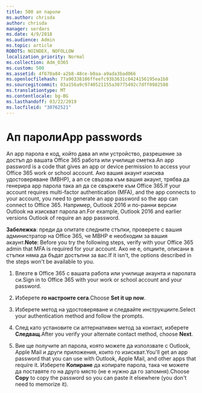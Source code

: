 ```yaml
---
title: 500 ап пароли
ms.author: chrisda
author: chrisda
manager: serdars
ms.date: 4/9/2018
ms.audience: Admin
ms.topic: article
ROBOTS: NOINDEX, NOFOLLOW
localization_priority: Normal
ms.collection: Adm_O365
ms.custom: 500
ms.assetid: 4f670a84-a2b8-48ce-b0aa-a9ada3bad066
ms.openlocfilehash: 77a90338106ffeefc93b3631c0424156195ea1b8
ms.sourcegitcommit: 03a156a9c9740521155a30775492c7dff0982588
ms.translationtype: MT
ms.contentlocale: bg-BG
ms.lasthandoff: 03/22/2019
ms.locfileid: "30762521"
---
```

# <a name="app-passwords"></a><span data-ttu-id="7fb39-102">Ап пароли</span><span class="sxs-lookup"><span data-stu-id="7fb39-102">App passwords</span></span>

<span data-ttu-id="7fb39-103">An app парола е код, който дава ап или устройство, разрешение за достъп до вашата Office 365 работа или училище сметка.</span><span class="sxs-lookup"><span data-stu-id="7fb39-103">An app password is a code that gives an app or device permission to access your Office 365 work or school account.</span></span> <span data-ttu-id="7fb39-104">Ако вашия акаунт изисква удостоверяване (МВНР), а ап се свързва към вашия акаунт, трябва да генерира app парола така ап да се свържете към Office 365.</span><span class="sxs-lookup"><span data-stu-id="7fb39-104">If your account requires multi-factor authentication (MFA), and the app connects to your account, you need to generate an app password so the app can connect to Office 365.</span></span> <span data-ttu-id="7fb39-105">Например, Outlook 2016 и по-ранни версии Outlook на изискват парола ап.</span><span class="sxs-lookup"><span data-stu-id="7fb39-105">For example, Outlook 2016 and earlier versions Outlook of require an app password.</span></span>
  
 <span data-ttu-id="7fb39-106">**Забележка**: преди да опитате следните стъпки, проверете с вашия администратор на Office 365, че МВНР е необходим за вашия акаунт.</span><span class="sxs-lookup"><span data-stu-id="7fb39-106">**Note**: Before you try the following steps, verify with your Office 365 admin that MFA is required for your account.</span></span> <span data-ttu-id="7fb39-107">Ако не е, опциите, описани в стъпки няма да бъдат достъпни за вас.</span><span class="sxs-lookup"><span data-stu-id="7fb39-107">If it isn't, the options described in the steps won't be available to you.</span></span>
  
1. <span data-ttu-id="7fb39-108">Влезте в Office 365 с вашата работа или училище акаунта и паролата си.</span><span class="sxs-lookup"><span data-stu-id="7fb39-108">Sign in to Office 365 with your work or school account and your password.</span></span>
    
2. <span data-ttu-id="7fb39-109">Изберете **го настроите сега**.</span><span class="sxs-lookup"><span data-stu-id="7fb39-109">Choose **Set it up now**.</span></span>
    
3. <span data-ttu-id="7fb39-110">Изберете метод на удостоверяване и следвайте инструкциите.</span><span class="sxs-lookup"><span data-stu-id="7fb39-110">Select your authentication method and follow the prompts.</span></span>
    
4. <span data-ttu-id="7fb39-111">След като установите си алтернативен метод за контакт, изберете **Следващ**.</span><span class="sxs-lookup"><span data-stu-id="7fb39-111">After you verify your alternate contact method, choose **Next**.</span></span>
    
5. <span data-ttu-id="7fb39-112">Вие ще получите ап парола, която можете да използвате с Outlook, Apple Mail и други приложения, които го изискват.</span><span class="sxs-lookup"><span data-stu-id="7fb39-112">You'll get an app password that you can use with Outlook, Apple Mail, and other apps that require it.</span></span> <span data-ttu-id="7fb39-113">Изберете **Копиране** да копирате парола, така че можете да поставяте го на друго място (не е нужно да го запомня).</span><span class="sxs-lookup"><span data-stu-id="7fb39-113">Choose **Copy** to copy the password so you can paste it elsewhere (you don't need to memorize it).</span></span> 
    

